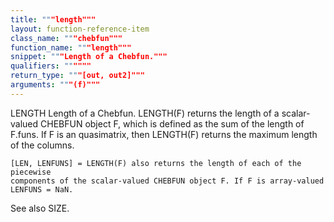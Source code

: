 ```yaml
---
title: """length"""
layout: function-reference-item
class_name: """chebfun"""
function_name: """length"""
snippet: """Length of a Chebfun."""
qualifiers: """"""
return_type: """[out, out2]"""
arguments: """(f)"""
---
```


 LENGTH   Length of a Chebfun.
    LENGTH(F) returns the length of a scalar-valued CHEBFUN object F, which is
    defined as the sum of the length of F.funs. If F is an quasimatrix, then
    LENGTH(F) returns the maximum length of the columns.
 
    [LEN, LENFUNS] = LENGTH(F) also returns the length of each of the piecewise
    components of the scalar-valued CHEBFUN object F. If F is array-valued
    LENFUNS = NaN.
 
  See also SIZE.
